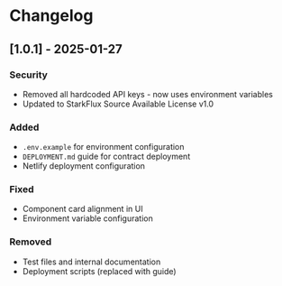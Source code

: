 # Changelog

## [1.0.1] - 2025-01-27

### Security
- Removed all hardcoded API keys - now uses environment variables
- Updated to StarkFlux Source Available License v1.0

### Added
- `.env.example` for environment configuration
- `DEPLOYMENT.md` guide for contract deployment
- Netlify deployment configuration

### Fixed
- Component card alignment in UI
- Environment variable configuration

### Removed
- Test files and internal documentation
- Deployment scripts (replaced with guide) 